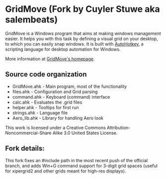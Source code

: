 GridMove (Fork by Cuyler Stuwe aka salembeats)
========

GridMove is a Windows program that aims at making windows management easier. It helps you with this task by defining a visual grid on your desktop, to which you can easily snap windows. It is built with [AutoHotkey](http://www.autohotkey.com "AutoHotKey"), a scripting language for desktop automation for Windows.

More information at [GridMove's homepage](http://jgpaiva.dcmembers.com/gridmove.html).

Source code organization
------------------------

* GridMove.ahk - Main program, most of the functionality
* files.ahk - Configuration and Grid parsing
* command.ahk - Keyboard (command) interface 
* calc.ahk - Evaluates the .grid files
* helper.ahk - Tooltips for first run
* strings.ahk - Language file
* Aero\_lib.ahk - Library for handling Aero look

This work is licensed under a Creative Commons Attribution-Noncommercial-Share Alike 3.0 United States License.

Fork details:
------------

This fork fixes an #include path in the most recent push of the official branch, and adds Win+G command support for 3-digit grid spaces (useful for xipergrid2 and other grids meant for high-res displays).